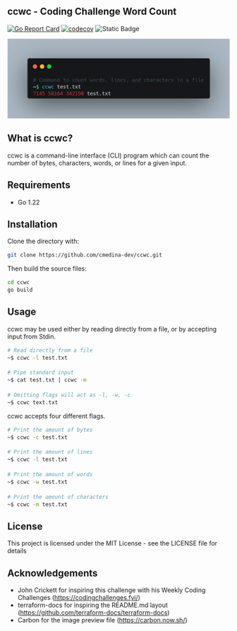 ## ccwc - Coding Challenge Word Count

[![Go Report Card](https://goreportcard.com/badge/github.com/cmedina-dev/ccwc)](https://goreportcard.com/report/github.com/cmedina-dev/ccwc) [![codecov](https://codecov.io/gh/cmedina-dev/ccwc/branch/main/graph/badge.svg?token=V1KT2B1CZW)](https://codecov.io/gh/cmedina-dev/ccwc) ![Static Badge](https://img.shields.io/badge/License-MIT-brightgreen?link=https%3A%2F%2Fgithub.com%2Fcmedina-dev%2Fccwc%2Fblob%2Fmain%2FLICENSE)

![ccwc-preview](./images/preview.png)

## What is ccwc?

ccwc is a command-line interface (CLI) program which can count the number of
bytes, characters, words, or lines for a given input.

## Requirements

* Go 1.22

## Installation

Clone the directory with:

```bash
git clone https://github.com/cmedina-dev/ccwc.git
```

Then build the source files:

```bash
cd ccwc
go build
```

## Usage

ccwc may be used either by reading directly from a file, or by accepting input from Stdin.

```bash
# Read directly from a file
~$ ccwc -l test.txt

# Pipe standard input
~$ cat test.txt | ccwc -m

# Omitting flags will act as -l, -w, -c
~$ ccwc text.txt
```

ccwc accepts four different flags.

```bash
# Print the amount of bytes
~$ ccwc -c test.txt

# Print the amount of lines
~$ ccwc -l test.txt

# Print the amount of words
~$ ccwc -w test.txt

# Print the amount of characters
~$ ccwc -m test.txt
```

## License

This project is licensed under the MIT License - see the LICENSE file for details

## Acknowledgements

* John Crickett for inspiring this challenge with his Weekly Coding Challenges (https://codingchallenges.fyi/)
* terraform-docs for inspiring the README.md layout (https://github.com/terraform-docs/terraform-docs)
* Carbon for the image preview file (https://carbon.now.sh/)